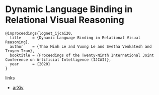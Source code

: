 # Dynamic Language Binding in Relational Visual Reasoning

```
@inproceedings{lognet_ijcai20,
  title     = {Dynamic Language Binding in Relational Visual Reasoning},
  author    = {Thao Minh Le and Vuong Le and Svetha Venkatesh and Truyen Tran},
  booktitle = {Proceedings of the Twenty-Ninth International Joint Conference on Artificial Intelligence (IJCAI)},
  year      = {2020}
}
```

links
- [arXiv](https://arxiv.org/abs/2004.14603)
